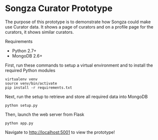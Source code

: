 # Songza Curator Prototype

The purpose of this prototype is to demonstrate how Songza could make use Curator data. It shows a page of curators and on a profile page for the curators, it shows similar curators.

Requirements

 * Python 2.7+
 * MongoDB 2.6+



First, run these commands to setup a virtual environment and to install the required Python modules
```
virtualenv venv
source venv/bin/activate
pip install -r requirements.txt
```

Next, run the setup to retrieve and store all required data into MongoDB
```
python setup.py
```

Then, launch the web server from Flask
```
python app.py
```


Navigate to [http://localhost:5001](http://localhost:5001) to view the prototype!
